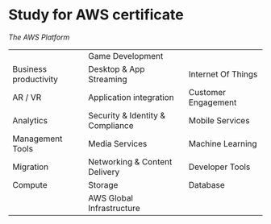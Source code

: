 Study for AWS certificate
=========================

_The AWS Platform_

|                        |                          |                     |
|------------------------|--------------------------|---------------------|
|                        | Game Development         |                     |
| Business productivity  | Desktop & App Streaming  | Internet Of Things  |
|       AR / VR          | Application integration  | Customer Engagement |
|      Analytics         |Security & Identity & Compliance|Mobile Services|
|    Management Tools    |      Media Services      |  Machine Learning   |
|       Migration        |Networking & Content Delivery|  Developer Tools |
|        Compute         |           Storage        |      Database       |
|                        |AWS Global Infrastructure |                     |